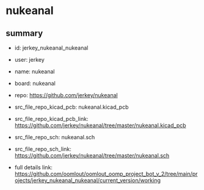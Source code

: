# nukeanal
 
## summary 
* id: jerkey_nukeanal_nukeanal
* user: jerkey
* name: nukeanal
* board: nukeanal
* repo: https://github.com/jerkey/nukeanal
* src_file_repo_kicad_pcb: nukeanal.kicad_pcb
* src_file_repo_kicad_pcb_link: https://github.com/jerkey/nukeanal/tree/master/nukeanal.kicad_pcb


* src_file_repo_sch: nukeanal.sch
* src_file_repo_sch_link: https://github.com/jerkey/nukeanal/tree/master/nukeanal.sch
* full details link: https://github.com/oomlout/oomlout_oomp_project_bot_v_2/tree/main/projects/jerkey_nukeanal_nukeanal/current_version/working  






